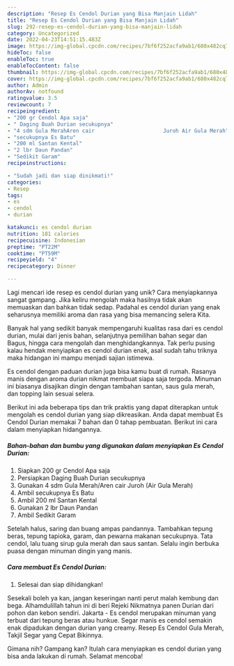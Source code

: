 ```yaml
---
description: "Resep Es Cendol Durian yang Bisa Manjain Lidah"
title: "Resep Es Cendol Durian yang Bisa Manjain Lidah"
slug: 292-resep-es-cendol-durian-yang-bisa-manjain-lidah
category: Uncategorized
date: 2022-04-23T14:51:15.483Z
image: https://img-global.cpcdn.com/recipes/7bf6f252acfa9ab1/680x482cq70/es-cendol-durian-foto-resep-utama.jpg
hideToc: false
enableToc: true
enableTocContent: false
thumbnail: https://img-global.cpcdn.com/recipes/7bf6f252acfa9ab1/680x482cq70/es-cendol-durian-foto-resep-utama.jpg
cover: https://img-global.cpcdn.com/recipes/7bf6f252acfa9ab1/680x482cq70/es-cendol-durian-foto-resep-utama.jpg
author: Admin
authorAv: notfound
ratingvalue: 3.5
reviewcount: 7
recipeingredient:
- "200 gr Cendol Apa saja"
- " Daging Buah Durian secukupnya"
- "4 sdm Gula MerahAren cair                      Juroh Air Gula Merah"
- "secukupnya Es Batu"
- "200 ml Santan Kental"
- "2 lbr Daun Pandan"
- "Sedikit Garam"
recipeinstructions:

- "Sudah jadi dan siap dinikmati!"
categories:
- Resep
tags:
- es
- cendol
- durian

katakunci: es cendol durian 
nutrition: 181 calories
recipecuisine: Indonesian
preptime: "PT22M"
cooktime: "PT59M"
recipeyield: "4"
recipecategory: Dinner

---
```





Lagi mencari ide resep es cendol durian yang unik? Cara menyiapkannya sangat gampang. Jika keliru mengolah maka hasilnya tidak akan memuaskan dan bahkan tidak sedap. Padahal es cendol durian yang enak seharusnya memiliki aroma dan rasa yang bisa memancing selera Kita.





Banyak hal yang sedikit banyak mempengaruhi kualitas rasa dari es cendol durian, mulai dari jenis bahan, selanjutnya pemilihan bahan segar dan Bagus, hingga cara mengolah dan menghidangkannya. Tak perlu pusing kalau hendak menyiapkan es cendol durian enak,      asal sudah tahu triknya maka hidangan ini mampu menjadi sajian istimewa.














Es cendol dengan paduan durian juga bisa kamu buat di rumah. Rasanya manis dengan aroma durian nikmat membuat siapa saja tergoda. Minuman ini biasanya disajikan dingin dengan tambahan santan, saus gula merah, dan topping lain sesuai selera.






Berikut ini ada beberapa tips dan trik praktis yang dapat diterapkan untuk mengolah es cendol durian yang siap dikreasikan. Anda dapat membuat Es Cendol Durian memakai 7 bahan dan 0 tahap pembuatan. Berikut ini cara dalam menyiapkan hidangannya.

<!--inarticleads1-->

##### Bahan-bahan dan bumbu yang digunakan dalam menyiapkan Es Cendol Durian:

1. Siapkan 200 gr Cendol Apa saja
1. Persiapkan  Daging Buah Durian secukupnya
1. Gunakan 4 sdm Gula Merah/Aren cair                      Juroh (Air Gula Merah)
1. Ambil secukupnya Es Batu
1. Ambil 200 ml Santan Kental
1. Gunakan 2 lbr Daun Pandan
1. Ambil Sedikit Garam


Setelah halus, saring dan buang ampas pandannya. Tambahkan tepung beras, tepung tapioka, garam, dan pewarna makanan secukupnya. Tata cendol, lalu tuang sirup gula merah dan saus santan. Selalu ingin berbuka puasa dengan minuman dingin yang manis. 

<!--inarticleads2-->

##### Cara membuat Es Cendol Durian:


1. Selesai dan siap dihidangkan!

Sesekali boleh ya kan, jangan keseringan nanti perut malah kembung dan bega. Alhamdulillah tahun ini di beri Rejeki Nikmatnya panen Durian dari pohon dan kebon sendiri. Jakarta - Es cendol merupakan minuman yang terbuat dari tepung beras atau hunkue. Segar manis es cendol semakin enak dipadukan dengan durian yang creamy. Resep Es Cendol Gula Merah, Takjil Segar yang Cepat Bikinnya. 

Gimana nih? Gampang kan? Itulah cara menyiapkan es cendol durian yang bisa anda lakukan di rumah. Selamat mencoba!
